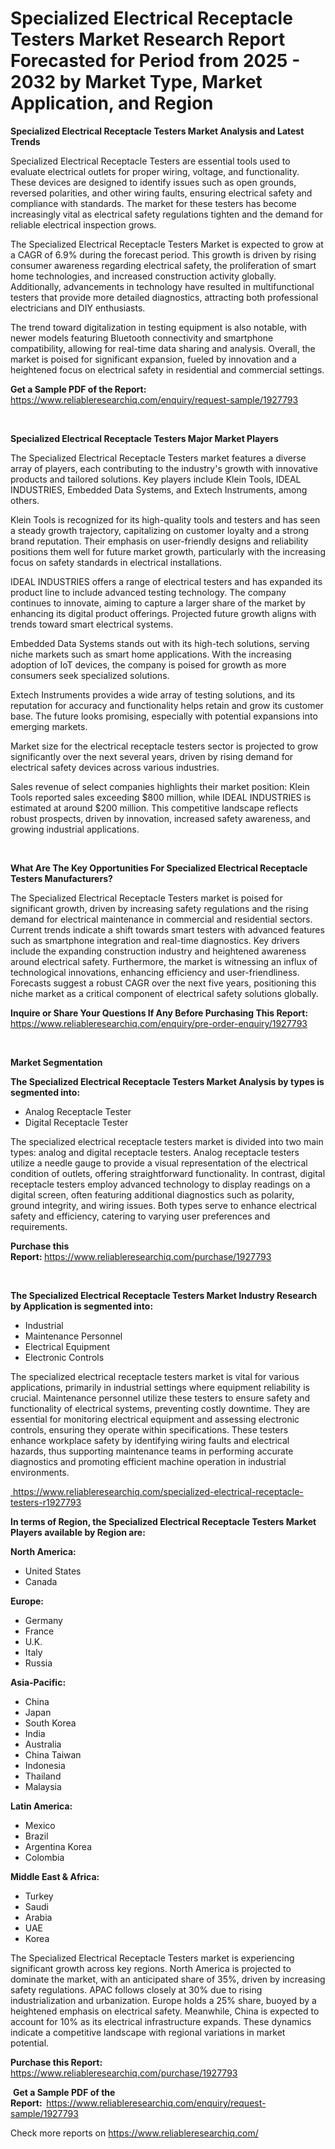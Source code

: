 <p><h1>Specialized Electrical Receptacle Testers Market Research Report Forecasted for Period from 2025 -  2032 by Market Type, Market Application, and Region</h1></p><p><strong>Specialized Electrical Receptacle Testers Market Analysis and Latest Trends</strong></p>
<p><p>Specialized Electrical Receptacle Testers are essential tools used to evaluate electrical outlets for proper wiring, voltage, and functionality. These devices are designed to identify issues such as open grounds, reversed polarities, and other wiring faults, ensuring electrical safety and compliance with standards. The market for these testers has become increasingly vital as electrical safety regulations tighten and the demand for reliable electrical inspection grows.</p><p>The Specialized Electrical Receptacle Testers Market is expected to grow at a CAGR of 6.9% during the forecast period. This growth is driven by rising consumer awareness regarding electrical safety, the proliferation of smart home technologies, and increased construction activity globally. Additionally, advancements in technology have resulted in multifunctional testers that provide more detailed diagnostics, attracting both professional electricians and DIY enthusiasts. </p><p>The trend toward digitalization in testing equipment is also notable, with newer models featuring Bluetooth connectivity and smartphone compatibility, allowing for real-time data sharing and analysis. Overall, the market is poised for significant expansion, fueled by innovation and a heightened focus on electrical safety in residential and commercial settings.</p></p>
<p><strong>Get a Sample PDF of the Report:&nbsp;</strong> <a href="https://www.reliableresearchiq.com/enquiry/request-sample/1927793?utm_campaign=1141&utm_medium=2&utm_source=Github&utm_content=ia&utm_term=15012025&utm_id=specialized-electrical-receptacle-testers">https://www.reliableresearchiq.com/enquiry/request-sample/1927793</a></p>
<p>&nbsp;</p>
<p><strong>Specialized Electrical Receptacle Testers Major Market Players</strong></p>
<p><p>The Specialized Electrical Receptacle Testers market features a diverse array of players, each contributing to the industry's growth with innovative products and tailored solutions. Key players include Klein Tools, IDEAL INDUSTRIES, Embedded Data Systems, and Extech Instruments, among others.</p><p>Klein Tools is recognized for its high-quality tools and testers and has seen a steady growth trajectory, capitalizing on customer loyalty and a strong brand reputation. Their emphasis on user-friendly designs and reliability positions them well for future market growth, particularly with the increasing focus on safety standards in electrical installations.</p><p>IDEAL INDUSTRIES offers a range of electrical testers and has expanded its product line to include advanced testing technology. The company continues to innovate, aiming to capture a larger share of the market by enhancing its digital product offerings. Projected future growth aligns with trends toward smart electrical systems.</p><p>Embedded Data Systems stands out with its high-tech solutions, serving niche markets such as smart home applications. With the increasing adoption of IoT devices, the company is poised for growth as more consumers seek specialized solutions.</p><p>Extech Instruments provides a wide array of testing solutions, and its reputation for accuracy and functionality helps retain and grow its customer base. The future looks promising, especially with potential expansions into emerging markets.</p><p>Market size for the electrical receptacle testers sector is projected to grow significantly over the next several years, driven by rising demand for electrical safety devices across various industries. </p><p>Sales revenue of select companies highlights their market position: Klein Tools reported sales exceeding $800 million, while IDEAL INDUSTRIES is estimated at around $200 million. This competitive landscape reflects robust prospects, driven by innovation, increased safety awareness, and growing industrial applications.</p></p>
<p>&nbsp;</p>
<p><strong>What Are The Key Opportunities For Specialized Electrical Receptacle Testers Manufacturers?</strong></p>
<p><p>The Specialized Electrical Receptacle Testers market is poised for significant growth, driven by increasing safety regulations and the rising demand for electrical maintenance in commercial and residential sectors. Current trends indicate a shift towards smart testers with advanced features such as smartphone integration and real-time diagnostics. Key drivers include the expanding construction industry and heightened awareness around electrical safety. Furthermore, the market is witnessing an influx of technological innovations, enhancing efficiency and user-friendliness. Forecasts suggest a robust CAGR over the next five years, positioning this niche market as a critical component of electrical safety solutions globally.</p></p>
<p><strong>Inquire or Share Your Questions If Any Before Purchasing This Report:</strong> <a href="https://www.reliableresearchiq.com/enquiry/pre-order-enquiry/1927793?utm_campaign=1141&utm_medium=2&utm_source=Github&utm_content=ia&utm_term=15012025&utm_id=specialized-electrical-receptacle-testers">https://www.reliableresearchiq.com/enquiry/pre-order-enquiry/1927793</a></p>
<p>&nbsp;</p>
<p><strong>Market Segmentation</strong></p>
<p><strong>The Specialized Electrical Receptacle Testers Market Analysis by types is segmented into:</strong></p>
<p><ul><li>Analog Receptacle Tester</li><li>Digital Receptacle Tester</li></ul></p>
<p><p>The specialized electrical receptacle testers market is divided into two main types: analog and digital receptacle testers. Analog receptacle testers utilize a needle gauge to provide a visual representation of the electrical condition of outlets, offering straightforward functionality. In contrast, digital receptacle testers employ advanced technology to display readings on a digital screen, often featuring additional diagnostics such as polarity, ground integrity, and wiring issues. Both types serve to enhance electrical safety and efficiency, catering to varying user preferences and requirements.</p></p>
<p><strong>Purchase this Report:&nbsp;</strong><a href="https://www.reliableresearchiq.com/purchase/1927793?utm_campaign=1141&utm_medium=2&utm_source=Github&utm_content=ia&utm_term=15012025&utm_id=specialized-electrical-receptacle-testers">https://www.reliableresearchiq.com/purchase/1927793</a></p>
<p>&nbsp;</p>
<p><strong>The Specialized Electrical Receptacle Testers Market Industry Research by Application is segmented into:</strong></p>
<p><ul><li>Industrial</li><li>Maintenance Personnel</li><li>Electrical Equipment</li><li>Electronic Controls</li></ul></p>
<p><p>The specialized electrical receptacle testers market is vital for various applications, primarily in industrial settings where equipment reliability is crucial. Maintenance personnel utilize these testers to ensure safety and functionality of electrical systems, preventing costly downtime. They are essential for monitoring electrical equipment and assessing electronic controls, ensuring they operate within specifications. These testers enhance workplace safety by identifying wiring faults and electrical hazards, thus supporting maintenance teams in performing accurate diagnostics and promoting efficient machine operation in industrial environments.</p></p>
<p><a href="https://www.reliableresearchiq.com/specialized-electrical-receptacle-testers-r1927793?utm_campaign=1141&utm_medium=2&utm_source=Github&utm_content=ia&utm_term=15012025&utm_id=specialized-electrical-receptacle-testers">&nbsp;https://www.reliableresearchiq.com/specialized-electrical-receptacle-testers-r1927793</a></p>
<p><strong>In terms of Region, the Specialized Electrical Receptacle Testers Market Players available by Region are:</strong></p>
<p>
    <p> <strong> North America: </strong>
        <ul>
            <li>United States</li>
            <li>Canada</li>
        </ul>
        </p> 
    <p> <strong> Europe: </strong>
        <ul>
            <li>Germany</li>
            <li>France</li>
            <li>U.K.</li>
            <li>Italy</li>
            <li>Russia</li>
        </ul>
        </p> 
    <p> <strong> Asia-Pacific: </strong>
        <ul>
            <li>China</li>
            <li>Japan</li>
            <li>South Korea</li>
            <li>India</li>
            <li>Australia</li>
            <li>China Taiwan</li>
            <li>Indonesia</li>
            <li>Thailand</li>
            <li>Malaysia</li>
        </ul>
        </p> 
    <p> <strong> Latin America: </strong>
        <ul>
            <li>Mexico</li>
            <li>Brazil</li>
            <li>Argentina Korea</li>
            <li>Colombia</li>
        </ul>
        </p> 
    <p> <strong> Middle East & Africa: </strong>
        <ul>
            <li>Turkey</li>
            <li>Saudi</li>
            <li>Arabia</li>
            <li>UAE</li>
            <li>Korea</li>
        </ul>
    </p>
    </p>
<p><p>The Specialized Electrical Receptacle Testers market is experiencing significant growth across key regions. North America is projected to dominate the market, with an anticipated share of 35%, driven by increasing safety regulations. APAC follows closely at 30% due to rising industrialization and urbanization. Europe holds a 25% share, buoyed by a heightened emphasis on electrical safety. Meanwhile, China is expected to account for 10% as its electrical infrastructure expands. These dynamics indicate a competitive landscape with regional variations in market potential.</p></p>
<p><strong>Purchase this Report: </strong><a href="https://www.reliableresearchiq.com/purchase/1927793?utm_campaign=1141&utm_medium=2&utm_source=Github&utm_content=ia&utm_term=15012025&utm_id=specialized-electrical-receptacle-testers">https://www.reliableresearchiq.com/purchase/1927793</a></p>
<p>&nbsp;<strong>Get a Sample PDF of the Report:&nbsp;&nbsp;</strong><a href="https://www.reliableresearchiq.com/enquiry/request-sample/1927793?utm_campaign=1141&utm_medium=2&utm_source=Github&utm_content=ia&utm_term=15012025&utm_id=specialized-electrical-receptacle-testers">https://www.reliableresearchiq.com/enquiry/request-sample/1927793</a></p>
<p><strong></strong></p>
<p>Check more reports on <a href="https://www.reliableresearchiq.com/?utm_campaign=1141&utm_medium=2&utm_source=Github&utm_content=ia&utm_term=15012025&utm_id=specialized-electrical-receptacle-testers">https://www.reliableresearchiq.com/</a></p>